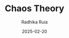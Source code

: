 ---
layout: contemplatio_layout
title: "Chaos Theory"
date: 2025-02-20
category: contemplatio
tags: [learn, facts, science, chaos, non-linear dynamics, maths]
image: "https://i.redd.it/m6kuvrsdpy551.png"
excerpt: "The butterfly effect, Non-linear dynamics, Strange Attractors and much more"
featured_image: "https://images.pexels.com/photos/158617/swallow-tail-butterfly-insect-black-158617.jpeg"
author: Radhika Ruia
---